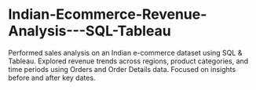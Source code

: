 # Indian-Ecommerce-Revenue-Analysis---SQL-Tableau
Performed sales analysis on an Indian e-commerce dataset using SQL &amp; Tableau. Explored revenue trends across regions, product categories, and time periods using Orders and Order Details data. Focused on insights before and after key dates.
